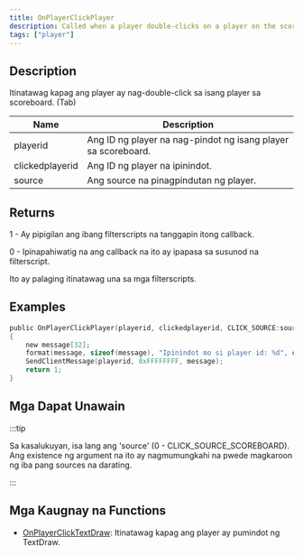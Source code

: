 ```yaml
---
title: OnPlayerClickPlayer
description: Called when a player double-clicks on a player on the scoreboard.
tags: ["player"]
---
```


## Description

Itinatawag kapag ang player ay nag-double-click sa isang player sa scoreboard. (Tab)

| Name            | Description                                                      |
| --------------- | ---------------------------------------------------------------- |
| playerid        | Ang ID ng player na nag-pindot ng isang player sa scoreboard.    |
| clickedplayerid | Ang ID ng player na ipinindot.                                   |
| source          | Ang source na pinagpindutan ng player.                           |

## Returns

1 - Ay pipigilan ang ibang filterscripts na tanggapin itong callback.

0 - Ipinapahiwatig na ang callback na ito ay ipapasa sa susunod na filterscript.

Ito ay palaging itinatawag una sa mga filterscripts.

## Examples

```c
public OnPlayerClickPlayer(playerid, clickedplayerid, CLICK_SOURCE:source)
{
    new message[32];
    format(message, sizeof(message), "Ipinindot mo si player id: %d", clickedplayerid);
    SendClientMessage(playerid, 0xFFFFFFFF, message);
    return 1;
}
```

## Mga Dapat Unawain

:::tip

Sa kasalukuyan, isa lang ang 'source' (0 - CLICK_SOURCE_SCOREBOARD). Ang existence ng argument na ito ay nagmumungkahi na pwede magkaroon ng iba pang sources na darating.

:::

## Mga Kaugnay na Functions

- [OnPlayerClickTextDraw](../callbacks/OnPlayerClickTextDraw.md): Itinatawag kapag ang player ay pumindot ng TextDraw.

